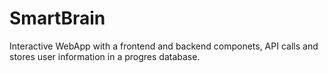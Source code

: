 # SmartBrain
Interactive WebApp with a frontend and backend componets, API calls and stores user information in a progres database.
